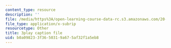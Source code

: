 ```yaml
---
content_type: resource
description: ''
file: /media/https%3A/open-learning-course-data-rc.s3.amazonaws.com/20-219-becoming-the-next-bill-nye-writing-and-hosting-the-educational-show-january-iap-2015/b0a098233f3650319a675af32f1a5eb8_17uL1VoaWTQ.vtt
file_type: application/x-subrip
resourcetype: Other
title: 3play caption file
uid: b0a09823-3f36-5031-9a67-5af32f1a5eb8
---
```

